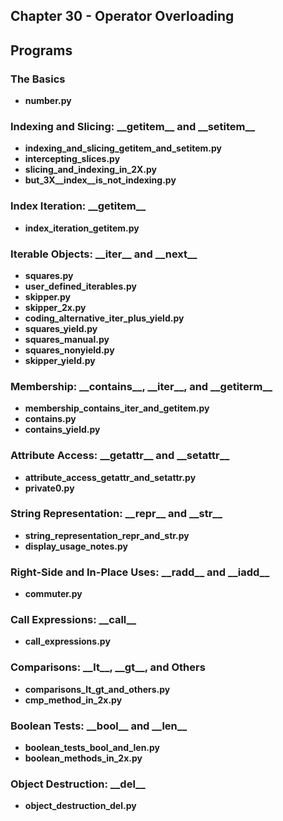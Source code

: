 ## Chapter 30 - Operator Overloading

## Programs

### The Basics
* **number.py**

### Indexing and Slicing: \_\_getitem\_\_ and \_\_setitem\_\_
* **indexing_and_slicing_getitem_and_setitem.py**
* **intercepting_slices.py**
* **slicing_and_indexing_in_2X.py**
* **but_3X__index__is_not_indexing.py**

### Index Iteration: \_\_getitem\_\_
* **index_iteration_getitem.py**

### Iterable Objects: \_\_iter\_\_ and \_\_next\_\_
* **squares.py**
* **user_defined_iterables.py**
* **skipper.py**
* **skipper_2x.py**
* **coding_alternative_iter_plus_yield.py**
* **squares_yield.py**
* **squares_manual.py**
* **squares_nonyield.py**
* **skipper_yield.py**

### Membership: \_\_contains\_\_, \_\_iter\_\_, and \_\_getiterm\_\_
* **membership_contains_iter_and_getitem.py**
* **contains.py**
* **contains_yield.py**

### Attribute Access: \_\_getattr\_\_ and \_\_setattr\_\_
* **attribute_access_getattr_and_setattr.py**
* **private0.py**

### String Representation: \_\_repr\_\_ and \_\_str\_\_
* **string_representation_repr_and_str.py**
* **display_usage_notes.py**

### Right-Side and In-Place Uses: \_\_radd\_\_ and \_\_iadd\_\_
* **commuter.py**

### Call Expressions: \_\_call\_\_
* **call_expressions.py**

### Comparisons: \_\_lt\_\_, \_\_gt\_\_, and Others
* **comparisons_lt_gt_and_others.py**
* **cmp_method_in_2x.py**

### Boolean Tests: \_\_bool\_\_ and \_\_len\_\_
* **boolean_tests_bool_and_len.py**
* **boolean_methods_in_2x.py**

### Object Destruction: \_\_del\_\_
* **object_destruction_del.py**

